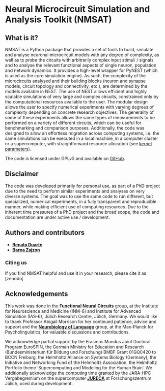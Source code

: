 # Neural Microcircuit Simulation and Analysis Toolkit (NMSAT)

## What is it?

NMSAT is a Python package that provides a set of tools to build, simulate and analyse neuronal microcircuit models with any degree of complexity, as well as to probe the circuits with arbitrarily complex input stimuli / signals and to analyse the relevant functional aspects of single neuron, population and network dynamics. It provides a high-level wrapper for PyNEST (which is used as
the core simulation engine). As such, the complexity of the microcircuits analysed and their building blocks (neuron and synapse models, circuit topology and connectivity, etc.), are determined by the models available in NEST. The use of NEST allows efficient and highly scalable simulations of very
large and complex circuits, constrained only by the computational resources available to the user.
The modular design allows the user to specify numerical experiments with varying degrees of
complexity depending on concrete research objectives. The generality of some of these experiments
allows the same types of measurements to be performed on a variety of different circuits, which can
be useful for benchmarking and comparison purposes. Additionally, the code was designed to allow
an effortless migration across computing systems, i.e. the same simulations can be executed in a
local machine, in a computer cluster or a supercomputer, with straightforward resource allocation
(see [kernel parameters](/parameters/#kernel)).


The code is licensed under GPLv3 and available on [GitHub](https://github.com/rcfduarte/nmsat).


## Disclaimer

The code was developed primarily for personal use, as part of a PhD project due to the need to perform similar experiments and analyses on very diverse systems. The goal was to use the same code to
run different, but specialized, numerical experiments, in a fully transparent and reproducible manner, while making efficient use of computing resources. Due to the inherent time pressures of a PhD project and the broad scope, the code and documentation are under active use / development. 


## Authors and contributors

* **[Renato Duarte](https://github.com/rcfduarte)**
* **[Barna Zajzon](https://github.com/zbarni)**


### Citing us
If you find NMSAT helpful and use it in your research, please cite it as [zenodo]

## Acknowledgements
This work was done in the **[Functional Neural Circuits](http://www.fz-juelich.de/inm/inm-6/EN/Forschung/Morrison/artikel.html)** group, at the Institute for Neuroscience and Medicine (INM-6) and Institute for Advanced Simulation (IAS-6), Jülich Research Centre, Jülich, Germany. 
We would like to thank Professor Abigail Morrison for her continued patience, advice and support and the **[Neurobiology of Language](http://www.mpi.nl/departments/neurobiology-of-language)** group, at the Max-Planck for Psycholinguistics, for valuable discussions and contributions.

We acknowledge partial support by the Erasmus Mundus Joint Doctoral Program EuroSPIN, the German Ministry for Education and Research (Bundesministerium für Bildung und Forschung) BMBF Grant 01GQ0420 to BCCN Freiburg, the Helmholtz Alliance on Systems Biology (Germany), the Initiative and Networking Fund of the Helmholtz Association, the Helmholtz Portfolio theme ‘Supercomputing and Modeling for the Human Brain’.
We additionally acknowledge the computing time granted by the JARA-HPC Vergabegremium on the supercomputer **[JURECA](https://jlsrf.org/index.php/lsf/article/view/121/pdf)** at Forschungszentrum Jülich, used during development.
